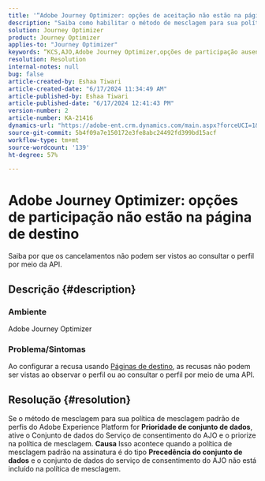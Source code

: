 ```yaml
---
title: '“Adobe Journey Optimizer: opções de aceitação não estão na página de destino”'
description: "Saiba como habilitar o método de mesclagem para sua política de mesclagem padrão de perfis do Adobe Experience Platform."
solution: Journey Optimizer
product: Journey Optimizer
applies-to: "Journey Optimizer"
keywords: “KCS,AJO,Adobe Journey Optimizer,opções de participação ausentes”
resolution: Resolution
internal-notes: null
bug: false
article-created-by: Eshaa Tiwari
article-created-date: "6/17/2024 11:34:49 AM"
article-published-by: Eshaa Tiwari
article-published-date: "6/17/2024 12:41:43 PM"
version-number: 2
article-number: KA-21416
dynamics-url: "https://adobe-ent.crm.dynamics.com/main.aspx?forceUCI=1&pagetype=entityrecord&etn=knowledgearticle&id=69b9019a-9d2c-ef11-840a-6045bd029b18"
source-git-commit: 5b4f09a7e150172e3fe8abc24492fd399bd15acf
workflow-type: tm+mt
source-wordcount: '139'
ht-degree: 57%

---
```


# Adobe Journey Optimizer: opções de participação não estão na página de destino


Saiba por que os cancelamentos não podem ser vistos ao consultar o perfil por meio da API.

## Descrição {#description}


### Ambiente

Adobe Journey Optimizer

### Problema/Sintomas

Ao configurar a recusa usando [Páginas de destino](https://experienceleague.adobe.com/docs/journey-optimizer/using/landing-pages/lp-use-cases.html?lang=pt-BR), as recusas não podem ser vistas ao observar o perfil ou ao consultar o perfil por meio de uma API.


## Resolução {#resolution}


Se o método de mesclagem para sua política de mesclagem padrão de perfis do Adobe Experience Platform for <b>Prioridade de conjunto de dados</b>, ative o Conjunto de dados do Serviço de consentimento do AJO e o priorize na política de mesclagem.
<b>Causa</b>
Isso acontece quando a política de mesclagem padrão na assinatura é do tipo <b>Precedência do conjunto de dados</b> e o conjunto de dados do serviço de consentimento do AJO não está incluído na política de mesclagem.
